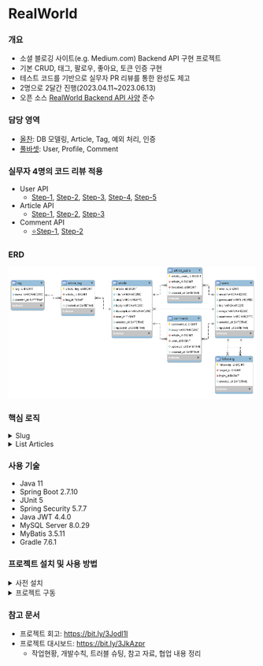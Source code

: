 # RealWorld

### 개요  
* 소셜 블로깅 사이트(e.g. Medium.com) Backend API 구현 프로젝트
* 기본 CRUD, 태그, 팔로우, 좋아요, 토큰 인증 구현  
* 테스트 코드를 기반으로 실무자 PR 리뷰를 통한 완성도 제고  
* 2명으로 2달간 진행(2023.04.11~2023.06.13)
* 오픈 소스 [RealWorld Backend API 사양](https://realworld-docs.netlify.app/docs/specs/backend-specs/endpoints) 준수  

### 담당 영역
* [올찬](https://github.com/a11chan): DB 모델링, Article, Tag, 예외 처리, 인증
* [풀바셋](https://github.com/sdongpil): User, Profile, Comment

### 실무자 4명의 코드 리뷰 적용  
* User API
  * [Step-1](https://github.com/DSS-1st/realworld/pull/2), [Step-2](https://github.com/DSS-1st/realworld/pull/3), [Step-3](https://github.com/DSS-1st/realworld/pull/4), [Step-4](https://github.com/DSS-1st/realworld/pull/5), [Step-5](https://github.com/DSS-1st/realworld/pull/30)
* Article API
  * [Step-1](https://github.com/DSS-1st/realworld/pull/7), [Step-2](https://github.com/DSS-1st/realworld/pull/9), [Step-3](https://github.com/DSS-1st/realworld/pull/18)
* Comment API
  * [⭐Step-1](https://github.com/DSS-1st/realworld/pull/11), [Step-2](https://github.com/DSS-1st/realworld/pull/34)

### ERD
  ![ERD_realworld.png](src%2Fmain%2Fresources%2Fdb%2FERD_realworld.png)

### 핵심 로직

<details>
<summary>Slug</summary>
<div markdown="1">

* Slug 정의
  * URL에서 웹페이지 내용을 함축하는 단어로 이루어진 구절, 검색 엔진 최적화에 사용됨
  * 프로젝트 내 Article, Comment 관련 API Endpoint에 포함(총 8곳)
    * `POST /api/articles/:slug/favorite`
    * `GET /api/articles/:slug/comments`
* 요구사항
  * Slug가 Article(게시글) 내용을 함축하고 유일성을 갖게 해야 함
* 구현과정
  * 게시글 내용을 함축하는 제목을 기반으로 Slug를 생성하도록 구현
  * 유일성 문제는 게시글이 생성될 때 만들어지는 PK 번호가 접미사로 붙도록 하여 해결
  * 그런데 insert 되기 전에 PK 번호를 알아내어 insert 하는 MySQL 쿼리가 존재하지 않음
  * 이에 Article 테이블의 마지막 PK를 조회 후 Slug 접미사 생성 파라미터에 +1을 추가하도록 구현([해당 코드](https://github.com/DSS-1st/realworld/blob/dfbb3f6fb155670cabe1190b9ce8f8b330b445de/src/main/java/com/dss/realworld/article/app/ArticleServiceImpl.java#L127-L138))
  * Article Update의 경우 Slug 접미사에 Article PK가 그대로 사용되어야 하므로 Slug 생성 시 기존 PK 사용하도록 구현([해당 코드](https://github.com/DSS-1st/realworld/blob/dfbb3f6fb155670cabe1190b9ce8f8b330b445de/src/main/java/com/dss/realworld/article/domain/Article.java#L51-L58C6))
  * 향후 [Slugify](https://github.com/slugify/slugify) 라이브러리를 적용하여 완성도 향상
  
</div>
</details>

<details>
<summary>List Articles</summary>
<div markdown="1">

* 요구사항
  * 게시글 작성자, Tag, 게시글을 좋아한 사람으로 검색할 수 있어야 함
  * 조회 결과를 페이징할 수 있어야 함(기본값: 1페이지당 게시글 20개)
  * 로그인 여부에 따라 게시글 좋아요, 작성자 팔로우 여부가 다르게 표시되어야 함
* 구현과정
  * 검색조건과 연결된 테이블은 총 4가지(article_tag, tag, article_users, users)이며 article을 driving table로 left join 하여 검색 결과에 해당하는 article이 조회되도록 구현([해당 코드](https://github.com/DSS-1st/realworld/blob/53c69ea03482d9d39b54ddc4e1aa78376114a354/src/main/resources/mapper/ArticleRepository.xml#L53-L75))
  * 위에서 얻은 article 목록을 태그, 팔로우, 좋아요 정보와 결합([해당 코드](https://github.com/DSS-1st/realworld/blob/53c69ea03482d9d39b54ddc4e1aa78376114a354/src/main/java/com/dss/realworld/article/app/ArticleServiceImpl.java#L56-L65))
  * 결합한 데이터를 API 응답 형식에 맞게 DTO로 반환([해당 코드](https://github.com/DSS-1st/realworld/blob/53c69ea03482d9d39b54ddc4e1aa78376114a354/src/main/java/com/dss/realworld/article/app/ArticleServiceImpl.java#L41-L50))
  * 검색 결과가 없으면 빈 객체를 반환, 있으면 stream을 통해 domain 계층의 데이터를 DTO 객체로 변환

</div>
</details>

### 사용 기술
* Java 11
* Spring Boot 2.7.10
* JUnit 5
* Spring Security 5.7.7 
* Java JWT 4.4.0
* MySQL Server 8.0.29
* MyBatis 3.5.11
* Gradle 7.6.1

### 프로젝트 설치 및 사용 방법

<details>
<summary>사전 설치</summary>
<div markdown="1">

* Java 11
* Docker Desktop: Testcontainers에서 DB 구동을 위해 필요
  * Gradle로 프로젝트 빌드 시 [Testcontainers](https://testcontainers.com/)를 통해 테스트 코드 실행됨
* MySQL Server 8.0.29
  
</div>
</details>

<details>
<summary>프로젝트 구동</summary>
<div markdown="1">

* 프로젝트 파일을 다운받아 압축 해제 후 터미널로 `gradlew build` 실행
* 빌드가 완료되면 다음 경로에서 테스트 결과 확인 가능
    * `프로젝트 루트 폴더/build/reports/tests/test/index.html`
* MySQL DB 초기화
  * Workbench를 통해 루트 계정으로 `realworld` schema 생성 필요
  * `application-dev.yml`에서 username, password 알맞게 수정
    ```yml
    spring:
      datasource:
        driverClassName: net.sf.log4jdbc.sql.jdbcapi.DriverSpy
        url: jdbc:log4jdbc:mysql://localhost:3306/realworld
        username: ********
        password: ********
    ```
  * 앱 구동 전 `src/main/resources/db/V1_create.sql` 파일로 테이블 생성 필요
* `프로젝트 루트 폴더/build/libs`로 이동 후 터미널로 `java -jar realworld-0.0.1-SNAPSHOT.jar` 실행
* `http://localhost:8080/` 을 호스트 주소로 하여 [API Endpoints](https://realworld-docs.netlify.app/docs/specs/backend-specs/endpoints) 사용 가능
* 실행 후 터미널에서 `Ctrl + C` 입력하여 종료 가능
  
</div>
</details>

### 참고 문서
* 프로젝트 회고: https://bit.ly/3Jodl1I
* 프로젝트 대시보드: https://bit.ly/3JkAzpr
  * 작업현황, 개발수칙, 트러블 슈팅, 참고 자료, 협업 내용 정리
